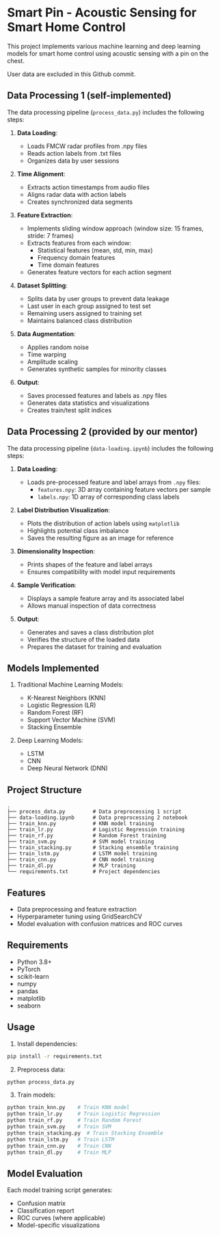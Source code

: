 # Smart Pin - Acoustic Sensing for Smart Home Control

This project implements various machine learning and deep learning models for smart home control using acoustic sensing with a pin on the chest.

User data are excluded in this Github commit. 

## Data Processing 1 (self-implemented)

The data processing pipeline (`process_data.py`) includes the following steps:

1. **Data Loading**:
   - Loads FMCW radar profiles from .npy files
   - Reads action labels from .txt files
   - Organizes data by user sessions

2. **Time Alignment**:
   - Extracts action timestamps from audio files
   - Aligns radar data with action labels
   - Creates synchronized data segments

3. **Feature Extraction**:
   - Implements sliding window approach (window size: 15 frames, stride: 7 frames)
   - Extracts features from each window:
     - Statistical features (mean, std, min, max)
     - Frequency domain features
     - Time domain features
   - Generates feature vectors for each action segment

4. **Dataset Splitting**:
   - Splits data by user groups to prevent data leakage
   - Last user in each group assigned to test set
   - Remaining users assigned to training set
   - Maintains balanced class distribution

5. **Data Augmentation**:
   - Applies random noise
   - Time warping
   - Amplitude scaling
   - Generates synthetic samples for minority classes

6. **Output**:
   - Saves processed features and labels as .npy files
   - Generates data statistics and visualizations
   - Creates train/test split indices

## Data Processing 2 (provided by our mentor)

The data processing pipeline (`data-loading.ipynb`) includes the following steps:

1. **Data Loading**:
   - Loads pre-processed feature and label arrays from `.npy` files:
     - `features.npy`: 3D array containing feature vectors per sample
     - `labels.npy`: 1D array of corresponding class labels

2. **Label Distribution Visualization**:
   - Plots the distribution of action labels using `matplotlib`
   - Highlights potential class imbalance
   - Saves the resulting figure as an image for reference

3. **Dimensionality Inspection**:
   - Prints shapes of the feature and label arrays
   - Ensures compatibility with model input requirements

4. **Sample Verification**:
   - Displays a sample feature array and its associated label
   - Allows manual inspection of data correctness

5. **Output**:
   - Generates and saves a class distribution plot
   - Verifies the structure of the loaded data
   - Prepares the dataset for training and evaluation

     
## Models Implemented

1. Traditional Machine Learning Models:
   - K-Nearest Neighbors (KNN)
   - Logistic Regression (LR)
   - Random Forest (RF)
   - Support Vector Machine (SVM)
   - Stacking Ensemble

2. Deep Learning Models:
   - LSTM
   - CNN
   - Deep Neural Network (DNN)

## Project Structure

```
.
├── process_data.py         # Data preprocessing 1 script
├── data-loading.ipynb      # Data preprocessing 2 notebook 
├── train_knn.py            # KNN model training
├── train_lr.py             # Logistic Regression training
├── train_rf.py             # Random Forest training
├── train_svm.py            # SVM model training
├── train_stacking.py       # Stacking ensemble training
├── train_lstm.py           # LSTM model training
├── train_cnn.py            # CNN model training
├── train_dl.py             # MLP training
└── requirements.txt        # Project dependencies
```

## Features

- Data preprocessing and feature extraction
- Hyperparameter tuning using GridSearchCV
- Model evaluation with confusion matrices and ROC curves

  
## Requirements

- Python 3.8+
- PyTorch
- scikit-learn
- numpy
- pandas
- matplotlib
- seaborn

## Usage

1. Install dependencies:
```bash
pip install -r requirements.txt
```

2. Preprocess data:
```bash
python process_data.py
```

3. Train models:
```bash
python train_knn.py    # Train KNN model
python train_lr.py     # Train Logistic Regression
python train_rf.py     # Train Random Forest
python train_svm.py    # Train SVM
python train_stacking.py  # Train Stacking Ensemble
python train_lstm.py   # Train LSTM
python train_cnn.py    # Train CNN
python train_dl.py     # Train MLP
```

## Model Evaluation

Each model training script generates:
- Confusion matrix
- Classification report
- ROC curves (where applicable)
- Model-specific visualizations
